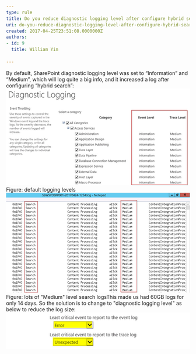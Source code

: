 ```yaml
---
type: rule
title: Do you reduce diagnostic logging level after configure hybrid search?
uri: do-you-reduce-diagnostic-logging-level-after-configure-hybrid-search
created: 2017-04-25T23:51:08.0000000Z
authors:
- id: 9
  title: William Yin

---
```


 By default, SharePoint diagnostic logging level was set to “Information” and “Medium”, which will log quite a big info, and it increased a log after configuring “hybrid search”:
 ​​​<br>![sp-diagnostic-logging.jpg](sp-diagnostic-logging.jpg)Figure: default logging levels​
![sp-diagnostic-logging-2.jpg](sp-diagnostic-logging-2.jpg)Figure: lots of "Medium" level search logsThis made us had 60GB logs for only 14 days.
So the solution is to change to "diagnostic logging level" as below to reduce the log size:​
![sp-diagnostic-logging-3.jpg](sp-diagnostic-logging-3.jpg)
